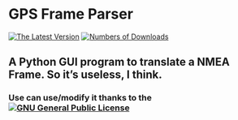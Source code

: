 # GPS Frame Parser
[![The Latest Version](https://img.shields.io/github/v/release/Useless-Projects/GPS-Frame-Parser?display_name=tag&label=Version%3A&logo=python&logoColor=%23fece3e&style=plastic)](https://github.com/Useless-Projects/GPS-Frame-Parser/releases/latest)
[![Numbers of Downloads](https://img.shields.io/github/downloads/Useless-Projects/GPS-Frame-PArser/total?label=Downloads%3A&style=plastic)](https://github.com/Useless-Projects/GPS-Frame-Parser/releases/latest)
##  A Python GUI program to translate a NMEA Frame. So it’s useless, I think.
### **Use can use/modify it thanks to the [![GNU General Public License](https://img.shields.io/github/license/Useless-Projects/GPS-Frame-Parser?label=License%3A&logo=GNU&style=plastic)](https://github.com/Useless-Projects/GPS-Frame-Parser/blob/609b5935fc5d002a95c57f1b2fdee8be987413f7/LICENSE)**
